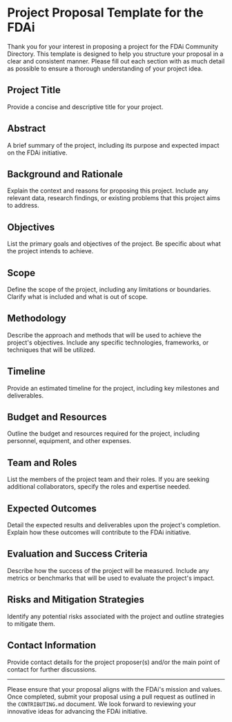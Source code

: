 # Project Proposal Template for the FDAi

Thank you for your interest in proposing a project for the FDAi Community Directory. This template is designed to help you structure your proposal in a clear and consistent manner. Please fill out each section with as much detail as possible to ensure a thorough understanding of your project idea.

## Project Title
Provide a concise and descriptive title for your project.

## Abstract
A brief summary of the project, including its purpose and expected impact on the FDAi initiative.

## Background and Rationale
Explain the context and reasons for proposing this project. Include any relevant data, research findings, or existing problems that this project aims to address.

## Objectives
List the primary goals and objectives of the project. Be specific about what the project intends to achieve.

## Scope
Define the scope of the project, including any limitations or boundaries. Clarify what is included and what is out of scope.

## Methodology
Describe the approach and methods that will be used to achieve the project's objectives. Include any specific technologies, frameworks, or techniques that will be utilized.

## Timeline
Provide an estimated timeline for the project, including key milestones and deliverables.

## Budget and Resources
Outline the budget and resources required for the project, including personnel, equipment, and other expenses.

## Team and Roles
List the members of the project team and their roles. If you are seeking additional collaborators, specify the roles and expertise needed.

## Expected Outcomes
Detail the expected results and deliverables upon the project's completion. Explain how these outcomes will contribute to the FDAi initiative.

## Evaluation and Success Criteria
Describe how the success of the project will be measured. Include any metrics or benchmarks that will be used to evaluate the project's impact.

## Risks and Mitigation Strategies
Identify any potential risks associated with the project and outline strategies to mitigate them.

## Contact Information
Provide contact details for the project proposer(s) and/or the main point of contact for further discussions.

---

Please ensure that your proposal aligns with the FDAi's mission and values. Once completed, submit your proposal using a pull request as outlined in the `CONTRIBUTING.md` document. We look forward to reviewing your innovative ideas for advancing the FDAi initiative.

